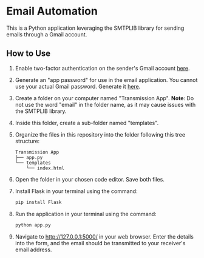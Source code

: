 # Email Automation

This is a Python application leveraging the SMTPLIB library for sending emails through a Gmail account.

## How to Use

1. Enable two-factor authentication on the sender's Gmail account [here](https://myaccount.google.com/signinoptions/two-step-verification).

2. Generate an "app password" for use in the email application. You cannot use your actual Gmail password. Generate it [here](https://myaccount.google.com/apppasswords).

3. Create a folder on your computer named "Transmission App". **Note**: Do not use the word "email" in the folder name, as it may cause issues with the SMTPLIB library.

4. Inside this folder, create a sub-folder named "templates".

5. Organize the files in this repository into the folder following this tree structure:

    ```plaintext
    Transmission App
    ├── app.py
    └── templates
        └── index.html
    ```

6. Open the folder in your chosen code editor. Save both files.

7. Install Flask in your terminal using the command:

    ```bash
    pip install Flask
    ```

8. Run the application in your terminal using the command:

    ```bash
    python app.py
    ```

9. Navigate to http://127.0.0.1:5000/ in your web browser. Enter the details into the form, and the email should be transmitted to your receiver's email address.
